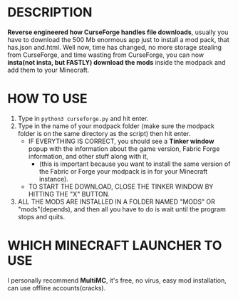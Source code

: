 # DESCRIPTION
**Reverse engineered how CurseForge handles file downloads**, usually you have to download the 500 Mb enormous app just to install a mod pack, that has.json and.html. Well now, time has changed, no more storage stealing from CurseForge, and time wasting from CurseForge, you can now **insta(not insta, but FASTLY) download the mods** inside the modpack and add them to your Minecraft.

# HOW TO USE
1. Type in `python3 curseforge.py` and hit enter.
2. Type in the name of your modpack folder (make sure the modpack folder is on the same directory as the script) then hit enter.
   - IF EVERYTHING IS CORRECT, you should see a **Tinker window** popup with the information about the game version, Fabric Forge information, and other stuff along with it, 
     - (this is important because you want to install the same version of the Fabric or Forge your modpack is in for your Minecraft instance).
   - TO START THE DOWNLOAD, CLOSE THE TINKER WINDOW BY HITTING THE "X" BUTTON.
3. ALL THE MODS ARE INSTALLED IN A FOLDER NAMED "MODS" OR "mods"(depends), and then all you have to do is wait until the program stops and quits.

# WHICH MINECRAFT LAUNCHER TO USE
I personally recommend **MultiMC**, it's free, no virus, easy mod installation, can use offline accounts(cracks).
